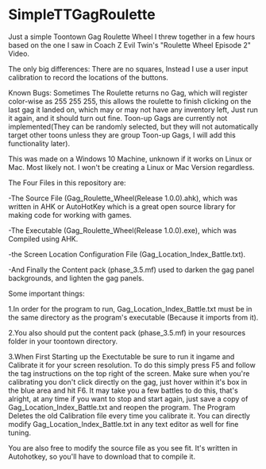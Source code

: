 # SimpleTTGagRoulette
Just a simple Toontown Gag Roulette Wheel I threw together in a few hours based on the one I saw in Coach Z Evil Twin's "Roulette Wheel Episode 2" Video.

The only big differences: There are no squares, Instead I use a user input calibration to record the locations of the buttons.

Known Bugs: Sometimes The Roulette returns no Gag, which will register color-wise as 255 255 255, this allows the roulette to finish clicking on the last gag it landed on, which may or may not have any inventory left, Just run it again, and it should turn out fine.
Toon-up Gags are currently not implemented(They can be randomly selected, but they will not automatically target other toons unless they are group Toon-up Gags, I will add this functionality later).

This was made on a Windows 10 Machine, unknown if it works on Linux or Mac. Most likely not. I won't be creating a Linux or Mac Version regardless.

The Four Files in this repository are: 

-The Source File (Gag_Roulette_Wheel(Release 1.0.0).ahk), which was written in AHK or AutoHotKey which is a great open source library for making code for working with games.

-The Executable (Gag_Roulette_Wheel(Release 1.0.0).exe), which was Compiled using AHK.

-the Screen Location Configuration File (Gag_Location_Index_Battle.txt).

-And Finally the Content pack (phase_3.5.mf) used to darken the gag panel backgrounds, and lighten the gag panels.

Some important things:

1.In order for the program to run, Gag_Location_Index_Battle.txt must be in the same directory as the program's executable (Because it imports from it).

2.You also should put the content pack (phase_3.5.mf) in your resources folder in your toontown directory.

3.When First Starting up the Exectutable be sure to run it ingame and Calibrate it for your screen resolution. To do this simply press F5 and follow the tag instructions on the top right of the screen.
Make sure when you're calibrating you don't click directly on the gag, just hover within it's box in the blue area and hit F6.
It may take you a few battles to do this, that's alright, at any time if you want to stop and start again, just save a copy of Gag_Location_Index_Battle.txt and reopen the program. The Program Deletes the old Calibration file every time you calibrate it.
You can directly modify Gag_Location_Index_Battle.txt in any text editor as well for fine tuning.

You are also free to modify the source file as you see fit. It's written in Autohotkey, so you'll have to download that to compile it.
